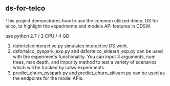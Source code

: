 ## ds-for-telco

This project demonstrates how to use the common utilized demo, DS for telco, to highlight the experiments and models API features in CDSW. 

use python 2.7 / 2 CPU / 4 GB

1. dsfortelcointeractive.py simulates interactive DS work. 
2. dsfortelco_pyspark_exp.py and dsfortelco_sklearn_exp.py can be used with the experiments functionality. You can input 3 arguments, num trees, max depth, and impurity method to test a variety of scenarios which will be tracked by cdsw experiments.  
3. predict_churn_pyspark.py and predict_churn_sklearn.py can be used as the endpoints for the model APIs. 

